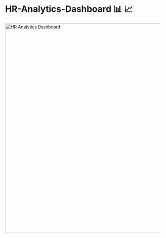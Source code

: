 # HR-Analytics-Dashboard 📊 📈 

<img width="676" alt="HR Analytics Dashboard" src="https://github.com/moadhamousti/HR-Analytics-Dashboard/assets/118165767/ebfa3891-9709-4a24-8a35-a30b3d05dfbd">
